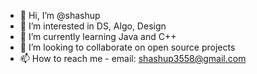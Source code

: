 - 👋 Hi, I’m @shashup
- 👀 I’m interested in DS, Algo, Design
- 🌱 I’m currently learning Java and C++
- 💞️ I’m looking to collaborate on open source projects
- 📫 How to reach me - email: shashup3558@gmail.com

<!---
shashup/shashup is a ✨ special ✨ repository because its `README.md` (this file) appears on your GitHub profile.
You can click the Preview link to take a look at your changes.
--->
